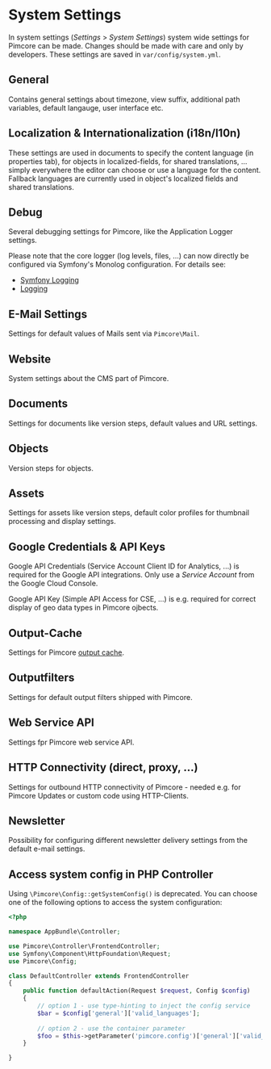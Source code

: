 # System Settings

In system settings (*Settings* > *System Settings*) system wide settings for Pimcore can be made. Changes should 
be made with care and only by developers. 
These settings are saved in `var/config/system.yml`. 


## General 
Contains general settings about timezone, view suffix, additional path variables, default langauge, user interface etc.

 
## Localization & Internationalization (i18n/l10n) 
These settings are used in documents to specify the content language (in properties tab), for objects in localized-fields, 
for shared translations, ... simply everywhere the editor can choose or use a language for the content.
Fallback languages are currently used in object's localized fields and shared translations.

## Debug

Several debugging settings for Pimcore, like the Application Logger settings.

Please note that the core logger (log levels, files, ...) can now directly be configured via Symfony's Monolog configuration.
For details see:

* [Symfony Logging](https://symfony.com/doc/3.4/logging.html#handlers-writing-logs-to-different-locations)
* [Logging](../19_Development_Tools_and_Details/07_Logging.md) 

## E-Mail Settings
Settings for default values of Mails sent via `Pimcore\Mail`. 


## Website
System settings about the CMS part of Pimcore.

## Documents
Settings for documents like version steps, default values and URL settings. 


## Objects
Version steps for objects. 


## Assets 
Settings for assets like version steps, default color profiles for thumbnail processing and display settings.


## Google Credentials & API Keys
Google API Credentials (Service Account Client ID for Analytics, ...) is required for the Google API integrations. 
Only use a *Service Account* from the Google Cloud Console.

Google API Key (Simple API Access for CSE, ...) is e.g. required for correct display of geo data types in Pimcore ojbects. 
 
 
## Output-Cache
Settings for Pimcore [output cache](../19_Development_Tools_and_Details/09_Cache/README.md).


## Outputfilters
Settings for default output filters shipped with Pimcore. 


## Web Service API
Settings fpr Pimcore web service API. 


## HTTP Connectivity (direct, proxy, ...)
Settings for outbound HTTP connectivity of Pimcore - needed e.g. for Pimcore Updates or custom code using HTTP-Clients. 
 
 
## Newsletter
Possibility for configuring different newsletter delivery settings from the default e-mail settings.
 
 
## Access system config in PHP Controller
Using `\Pimcore\Config::getSystemConfig()` is deprecated. You can choose one of the following options to access the system configuration:

```php 
<?php

namespace AppBundle\Controller;

use Pimcore\Controller\FrontendController;
use Symfony\Component\HttpFoundation\Request;
use Pimcore\Config;

class DefaultController extends FrontendController
{
    public function defaultAction(Request $request, Config $config)
    {
        // option 1 - use type-hinting to inject the config service
        $bar = $config['general']['valid_languages'];
        
        // option 2 - use the container parameter 
        $foo = $this->getParameter('pimcore.config')['general']['valid_languages'];    
    }

}
```
